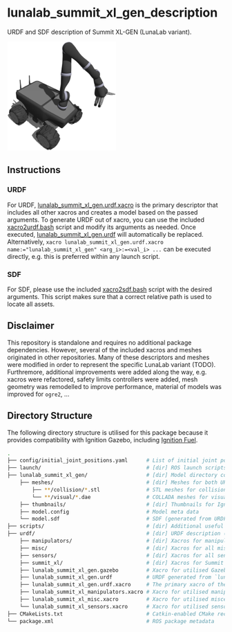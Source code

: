 # lunalab_summit_xl_gen_description

URDF and SDF description of Summit XL-GEN (LunaLab variant).

<p align="left" float="middle">
  <img width="50.0%" src="lunalab_summit_xl_gen/thumbnails/1.png" alt="Visualisation of lunalab_summit_xl_gen"/>
</p>

## Instructions

### URDF

For URDF, [lunalab_summit_xl_gen.urdf.xacro](./urdf/lunalab_summit_xl_gen.urdf.xacro) is the primary descriptor that includes all other xacros and creates a model based on the passed arguments. To generate URDF out of xacro, you can use the included [xacro2urdf.bash](./scripts/xacro2urdf.bash) script and modify its arguments as needed. Once executed, [lunalab_summit_xl_gen.urdf](./urdf/lunalab_summit_xl_gen.urdf) will automatically be replaced. Alternatively, `xacro lunalab_summit_xl_gen.urdf.xacro name:="lunalab_summit_xl_gen" <arg_i>:=<val_i> ...` can be executed directly, e.g. this is preferred within any launch script.

### SDF

For SDF, please use the included [xacro2sdf.bash](./scripts/xacro2sdf.bash) script with the desired arguments. This script makes sure that a correct relative path is used to locate all assets.

## Disclaimer

This repository is standalone and requires no additional package dependencies. However, several of the included xacros and meshes originated in other repositories. Many of these descriptors and meshes were modified in order to represent the specific LunaLab variant (TODO). Furthremore, additional improvements were added along the way, e.g. xacros were refactored, safety limits controllers were added, mesh geometry was remodelled to improve performance, material of models was improved for `ogre2`, ...

## Directory Structure

The following directory structure is utilised for this package because it provides compatibility with Ignition Gazebo, including [Ignition Fuel](https://app.ignitionrobotics.org).

```bash
.
├── config/initial_joint_positions.yaml      # List of initial joint positions
├── launch/                                  # [dir] ROS launch scripts
├── lunalab_summit_xl_gen/                   # [dir] Model directory compatible with Ignition Fuel
    ├── meshes/                              # [dir] Meshes for both URDF and SDF
        ├── **/collision/*.stl               # STL meshes for collision geometry
        └── **/visual/*.dae                  # COLLADA meshes for visuals
    ├── thumbnails/                          # [dir] Thumbnails for Ignition Fuel
    ├── model.config                         # Model meta data
    └── model.sdf                            # SDF (generated from URDF)
├── scripts/                                 # [dir] Additional useful scripts
├── urdf/                                    # [dir] URDF description (xacros)
    ├── manipulators/                        # [dir] Xacros for manipulators (e.g. Kinova j2s7s300)
    ├── misc/                                # [dir] Xacros for all miscellaneous additions to the platform
    ├── sensors/                             # [dir] Xacros for all sensors
    ├── summit_xl/                           # [dir] Xacros for Summit XL
    ├── lunalab_summit_xl_gen.gazebo         # Xacro for utilised Gazebo plugins
    ├── lunalab_summit_xl_gen.urdf           # URDF generated from `lunalab_summit_xl_gen.urdf.xacro`
    ├── lunalab_summit_xl_gen.urdf.xacro     # The primary xacro of the robot
    ├── lunalab_summit_xl_manipulators.xacro # Xacro for utilised manipulators
    ├── lunalab_summit_xl_misc.xacro         # Xacro for utilised miscellaneous additions
    └── lunalab_summit_xl_sensors.xacro      # Xacro for utilised sensors
├── CMakeLists.txt                           # Catkin-enabled CMake recipe
└── package.xml                              # ROS package metadata
```
